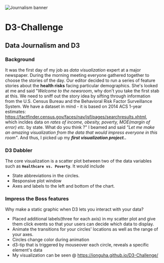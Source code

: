 ![Journalism banner](https://www.york.ac.uk/media/studenthome/workandvolunteering/images/720px/jobsectorimages/JournalismPublishing.jpg)
# D3-Challenge
## Data Journalism and D3
### Background
It was the first day of my job as _data visualization_ expert at a major newspaper. During the morning meeting everyone gathered together to choose the stories of the day. Our editor decided to run a series of feature stories about the **health risks** facing particular demographics. She's looked at me and said "_Welcome to the newsroom_, why don't you take the first stab at this. We need to sniff out the story idea by sifting through information from the U.S. Census Bureau and the Behavioral Risk Factor Surveillance System. We have a dataset in mind - it is based on 2014 ACS 1-year estimates: https://factfinder.census.gov/faces/nav/jsf/pages/searchresults.xhtml, which incldes data on _rates of income, obesity, poverty, MOE(margin of error) etc._ by state. What do you think ?" I beamed and said _"Let me make an amazing visualization from the data that would impress everyone in this room"_. And thus, I picked up my **_first visualization project.._**
### D3 Dabbler
The core visualization is a scatter plot  between two of the data variables such as **`Healthcare vs. Poverty`**. It would include
* State abbreviations in the circles.
* Responsive plot window
* Axes and labels to the left and bottom of the chart.
### Impress the Boss features
Why make a static graphic when D3 lets you interact with your data?
* Placed additional labels(three for each axis) in my scatter plot and give them click events so that your users can decide which data to display. 
* Animate the transitions for your circles' locations as well as the range of your axes. 
* Circles change color during animation
* d3-tip that is triggered by mouseover each circle, reveals a specific element's data
* My visualization can be seen @ https://ionguha.github.io/D3-Challenge/
